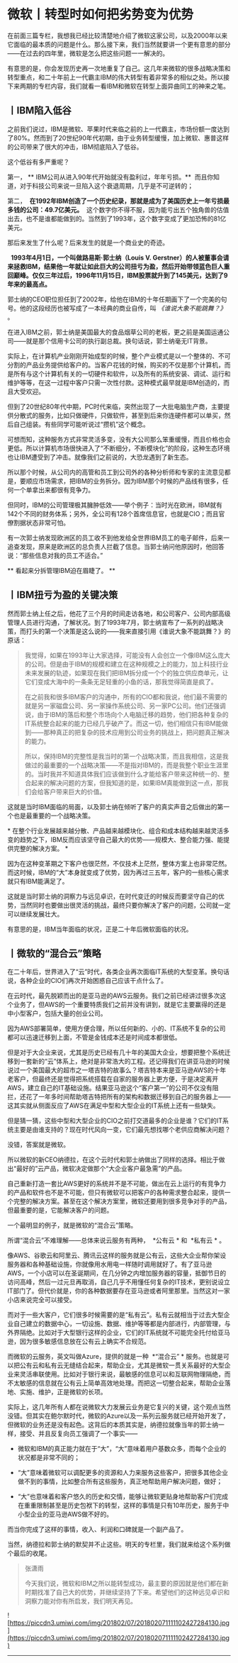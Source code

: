 # 微软丨转型时如何把劣势变为优势

在前面三篇专栏，我想我已经比较清楚地介绍了微软这家公司，以及2000年以来它面临的最本质的问题是什么。那么接下来，我们当然就要讲一个更有意思的部分——在过去的四年里，微软是怎么把这些问题一一解决的。

有意思的是，你会发现历史再一次地重复了自己。这几年来微软的很多战略决策和转型重点，和二十年前上一代霸主IBM的伟大转型有着非常多的相似之处。所以接下来两期的专栏内容，我们就看一看IBM和微软在转型上面异曲同工的神来之笔。

## 丨IBM陷入低谷

之前我们说过，IBM是微软、苹果时代来临之前的上一代霸主，市场份额一度达到了80%。然而到了20世纪90年代初期，由于业务转型缓慢，加上微软、惠普这样的公司带来了很大的冲击，IBM彻底陷入了低谷。

这个低谷有多严重呢？

第一， ** IBM公司从进入90年代开始就没有盈利过，年年亏损。**  而且你知道，对于科技公司来说一旦陷入这个衰退周期，几乎是不可逆转的；

第二，  **在1992年IBM创造了一个历史纪录，那就是成为了美国历史上一年亏损最多钱的公司：49.7亿美元。**  这个数字你不得不服，因为能亏出五个独角兽的估值出去，也不是谁都能做到的。当然到了1993年，这个数字变成了更加恐怖的81亿美元。

那后来发生了什么呢？后来发生的就是一个商业史的奇迹。

  **1993年4月1日，一个叫做路易斯·郭士纳（Louis V. Gerstner）的人被董事会请来拯救IBM，结果他一年就让如此巨大的公司扭亏为盈，然后开始带领蓝色巨人重回巅峰。仅仅三年过后，1996年11月15日，IBM股票就升到了145美元，达到了9年来的最高点。**  

郭士纳的CEO职位担任到了2002年，给他在IBM的十年任期画下了一个完美的句号。他的这段经历也被写成了一本经典的商业自传，叫 *《谁说大象不能跳舞？》* 。

在进入IBM之前，郭士纳是美国最大的食品烟草公司的老板，更之前是美国运通公司——就是那个信用卡公司的执行副总裁。换句话说，郭士纳毫无IT背景。

实际上，在计算机产业刚刚开始成型的时候，整个产业模式是以一个整体的、不可分割的产品业务提供给客户的。当客户花钱的时候，购买的不仅是那个计算机，而是所有与这个计算机有关的一切硬件和软件，以及所有的系统安装、调试、运行和维护等等，在这一过程中客户只需一次性付款。这种模式最早就是IBM创造的，而且大受欢迎。

但到了20世纪80年代中期，PC时代来临，突然出现了一大批电脑生产商，主要提供分散式的服务，比如只做硬件，只做软件，甚至到后来你连硬件都可以单买，然后自己组装。有些同学可能听说过“攒机”这个概念。

可想而知，这种服务方式非常灵活多变，没有大公司那么笨重缓慢，而且价格也会更低。所以计算机市场很快进入了“不断细分，不断模块化”的阶段，这种生态环境也让IBM遭受到了冲击。就像我们之前说的，大恐龙遇到了新生态。

所以那个时候，从公司内的高管和员工到公司外的各种分析师和专家的主流意见都是，要顺应市场需求，把IBM的业务拆分。因为IBM那个时候的产品线有很多，任何一个单拿出来都很有竞争力。

但同时，IBM的公司管理极其臃肿低效——举个例子：当时光在欧洲，IBM就有142个不同的财务体系；另外，全公司有128个首席信息官，也就是CIO；而且官僚割据状态非常可怕。

有一次郭士纳发现欧洲区的员工收不到他发给全世界IBM员工的电子邮件，后来一追查发现，原来是欧洲区的总负责人拦截了信息。当郭士纳问他原因时，他回答说：“那些信息对我的员工不适合。”

 ** 看起来分拆管理IBM迫在眉睫了。 **

## 丨IBM扭亏为盈的关键决策

然而郭士纳上任之后，他花了三个月的时间走访各地，和公司客户、公司内部高级管理人员进行沟通，了解状况。到了1993年7月，郭士纳宣布了一系列的战略决策，而打头的第一个决策是这么说的——我来直接引用《谁说大象不能跳舞？》的原话：

> 我觉得，如果在1993年让大家选择，可能没有人会创立一个像IBM这么庞大的公司。但是由于IBM的规模和建立在这种规模之上的能力，加上科技行业未来发展的轨迹，如果现在我们把IBM拆分成一个个的独立供应商单元，让它们变成大海中的一条条无足轻重的小鱼的话，那我觉得简直是疯了。
> 
> 
> 
> 在之前我和很多IBM客户的沟通中，所有的CIO都和我说，他们最不需要的就是另一家磁盘公司、另一家操作系统公司、另一家PC公司。他们还强调说，由于IBM的落后和整个市场向个人电脑迁移的趋势，他们把各种复杂的IT系统整合起来的能力已经几乎破产了。而这一切，他们相信只有IBM能做到——那种真正的把复杂的技术应用到公司业务的挑战上，把问题真正解决的能力。
> 
> 
> 
> 所以，保持IBM的完整性是我当时的第一个战略决策，而且我相信，这是我做过的最重要的一个战略决策——不是指对IBM的，而是我整个职业生涯里的。当时我并不知道具体我们应该做到什么才能给客户带来这种统一的、整合起来的解决问题的方案，但我知道的是，如果IBM真能做到这一点，那我们会给客户带来巨大的价值。

这就是当时IBM面临的局面，以及郭士纳在倾听了客户的真实声音之后做出的第一个也是最重要的一个战略决策。

 * 在整个行业发展越来越分散、产品越来越模块化、组合和成本结构越来越灵活多变的趋势之下，IBM反而应该坚守自己最大的优势——规模大、整合能力强、能提供完整的解决方案。 *

因为在这种变革期之下客户也很茫然，不仅技术上茫然，整体方案上也非常茫然。而这时候，IBM的“大”本身就变成了优势，因为再过三五年，客户的一些核心需求就只有IBM能满足了。

这就是当时郭士纳的洞察力与远见卓识，在时代变迁的时候反而要坚守自己的优势，当然同时也要做出很灵活的挑战，最终只要你解决了客户的问题，公司就一定可以继续发展壮大。

有意思的是，IBM当年面临的状况，正是二十年后微软面临的状况。

## 丨微软的“混合云”策略

在二十年后，世界进入了“云”时代，各类企业再次面临IT系统的大型变革。换句话说，各种企业的CIO们再次开始困惑自己应该干点什么了。

在云时代，最先脱颖而出的是亚马逊的AWS云服务。我们之前已经讲过很多次这个业务了，但AWS的一个重要特质我们之前并没有讲到，就是它主要赢得的还是中小型客户，包括大量的创业公司。

因为AWS部署简单，使用方便合理，所以任何新的、小的、IT系统不复杂的公司都可以迅速迁移到上面，不管是金钱成本还是时间成本都很低。

但是对于大企业来说，尤其是历史已经有几十年的美国大企业，想要把整个系统迁移到一套新的“云”体系上，绝对是非常浩大的工程。还记得我们在讲亚马逊的时候说过一个美国最大的超市之一塔吉特的故事么？塔吉特本来是亚马逊AWS的十年老客户，但最终还是觉得把系统搭载在自家的服务器上更方便，于是决定离开AWS，建立自己的IT基础设施。结果亚马逊这个“客户第一”的公司不仅没有阻拦，还花了一年多时间帮助塔吉特把所有的架构和数据迁移到自己的服务器上——这其实就从侧面反应了AWS在满足中型和大型企业的IT系统上还有一些缺失。

但是猜一猜，这些中型和大型企业的CIO之前打交道最多的企业是谁？它们的IT系统主要是由谁支持的？现在时代风向一变，它们最先想找哪个老供应商解决问题？

没错，答案就是微软。

所以微软的新CEO纳德拉，在这个云时代和郭士纳做出了同样的选择。相比于做出“最好的”云产品，微软决定做那个“大企业客户最急需”的产品。

自己重新打造一套比AWS更好的系统并不是不可能，做出在云上运行的有竞争力的产品和软件也不是不可能，但只有微软可以把客户的各种需求整合起来，提供一个完整的解决方案。甚至在这个解决方案里，微软还要用到很多竞争对手的产品，但最重要的是，它能解决客户的问题。

一个最明显的例子，就是微软的“混合云”策略。

所谓“混合云”不难理解——总体来说云服务有两种，  *公有云 * 和  *私有云 * 。

像AWS、谷歌云和阿里云、腾讯云这样的服务就是公有云，这些大企业帮你架设服务器和各种基础设施，你就像用水用电一样随时调用就好了。有了亚马逊AWS，一个小店可以在圣诞期间，在几分钟之内增加服务器的容量，抵御节日的访问高峰，然后一过元旦再取消，自己几乎不用懂任何复杂的IT技术，更别说设立IT部门了。但代价就是，你的各种数据要存在亚马逊或者阿里那里。当然这对一家小店来说完全可以接受。

而对于一些大客户，它们很多时候需要的是“私有云”。私有云就相当于过去大型企业自己建立的数据中心，一切设施、数据、维护等等都是内部进行，内部管理，与外界隔绝。比如对于大型银行这样的企业，它们的IT系统就不可能完全托付给亚马逊，因为很多敏感信息放在公有云上确实不合规范。

而微软的云服务，英文叫做Azure，提供的就是一种  *“混合云” * 服务。也就是可以把公有云和私有云无缝结合起来，帮助企业，尤其是微软一贯关系最好的大型企业来灵活串联使用。比如对于银行来说，最敏感的信息可以和互联网物理隔绝，而不太敏感的信息就在公有云上简单高效地处理。而把这一切整合起来，帮助企业落地、实施、维护，正是微软的长项。

实际上，这几年所有人都在说微软大力发展云业务是它复兴的关键，这个观点当然没错。但其实在鲍尔默时代，微软的Azure以及一系列云服务就已经开始开发了，但微软的业务还是没有起色。这背后的本质其实是，纳德拉就像当年的郭士纳一样，接受、并且反复向员工强调了一个事实——

* 微软和IBM的真正能力就在于“大”，“大”意味着用户基数众多，而每个企业的状况都是非常不同的；

* “大”意味着微软可以调配更多的资源和人力来服务这些客户，把很多其他企业做不到的事情，比如整合所有这些服务，真正地帮助用户解决问题，做好；

* “大”也意味着和客户悠久的历史和交情，能够让微软更贴身地帮助客户们完成在重重限制甚至是历史包袱下的转型，这样的事情是只有10年历史，服务于中小型企业的亚马逊AWS做不好的。

而当你完成了这样的事情，收入、利润和口碑就是一个副产品了。

当然，纳德拉和郭士纳的默契并不止这些。明天的专栏里，我们就来给这个系列做个最后的收尾。

> 张潇雨
> 
> 今天我们说，微软和IBM之所以能转型成功，最主要的原因就是他们都在新时期找准了自己大的优势，并继续坚持了下来。希望他们的这种远见卓识和洞察力能对你有所启发，我们明天再见。

![https://piccdn3.umiwi.com/img/201802/07/201802071111102427284130.jpg](https://piccdn3.umiwi.com/img/201802/07/201802071111102427284130.jpg)

---
